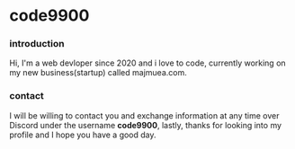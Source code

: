 # code9900
### introduction
Hi, I'm a web devloper since 2020 and i love to code, currently working on my new business(startup) called majmuea.com.

### contact
I will be willing to contact you and exchange information at any time over Discord under the username **code9900**, lastly, thanks for looking into my profile and I hope you have a good day.
